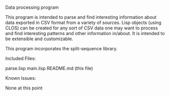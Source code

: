Data processing program

This program is intended to parse and find interesting information about data 
exported in CSV format from a variety of sources. Lisp objects (using CLOS) can 
be created for any sort of CSV data one may want to process and find interesting 
patterns and other information in/about. It is intended to be extensible and 
customizable.

This program incorporates the split-sequence library.

Included Files:

parse.lisp
main.lisp
README.md (this file)

Known Issues:

None at this point
